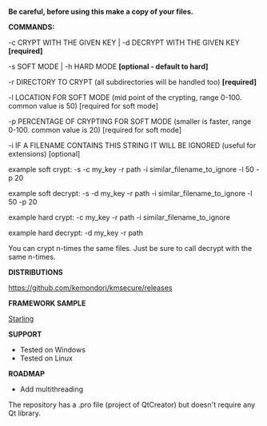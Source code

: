 **Be careful, before using this make a copy of your files.**

**COMMANDS:**

-c CRYPT WITH THE GIVEN KEY | -d DECRYPT WITH THE GIVEN KEY **[required]**

-s SOFT MODE | -h HARD MODE **[optional - default to hard]**

-r DIRECTORY TO CRYPT (all subdirectories will be handled too) **[required]**

-l LOCATION FOR SOFT MODE (mid point of the crypting, range 0-100. common value is 50) [required for soft mode]

-p PERCENTAGE OF CRYPTING FOR SOFT MODE (smaller is faster, range 0-100. common value is 20) [required for soft mode]

-i IF A FILENAME CONTAINS THIS STRING IT WILL BE IGNORED (useful for extensions) [optional]

example soft crypt:
-s -c my_key -r path -i similar_filename_to_ignore -l 50 -p 20

example soft decrypt:
-s -d my_key -r path -i similar_filename_to_ignore -l 50 -p 20

example hard crypt:
-c my_key -r path -i similar_filename_to_ignore

example hard decrypt:
-d my_key -r path

You can crypt n-times the same files. Just be sure to call decrypt with the same n-times.

**DISTRIBUTIONS**

https://github.com/kemondori/kmsecure/releases

**FRAMEWORK SAMPLE**

[Starling](https://github.com/kemondori/kmsecure_starling)


**SUPPORT**
- Tested on Windows
- Tested on Linux

**ROADMAP**
- Add multithreading


The repository has a .pro file (project of QtCreator) but doesn't require any Qt library.
